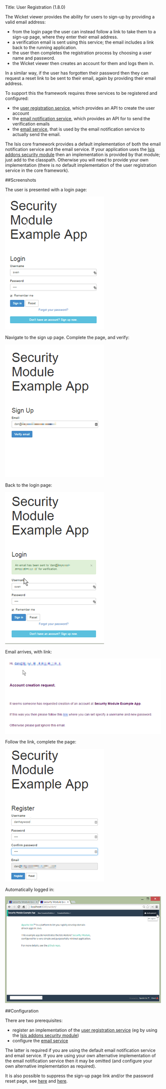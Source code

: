 Title: User Registration (1.8.0)

[//]: # (content copied to _user-guide_xxx)

The Wicket viewer provides the ability for users to sign-up by providing a valid email address:

* from the login page the user can instead follow a link to take them to a sign-up page, where they enter their email address.
* a verification email is sent using this service; the email includes a link back to the running application.
* the user then completes the registration process by choosing a user name and password.
* the Wicket viewer then creates an account for them and logs them in.

In a similar way, if the user has forgotten their password then they can request a reset link to be sent to their email, again by providing their email address.

To support this the framework requires three services to be registered and configured:

* the [user registration service](./../../../reference/services/user-registration-service.html), which provides an API to create the user account
* the [email notification service](./../../../reference/services/email-notification-service.html), which provides an API for to send the verification emails
* the [email service](./../../../reference/services/email-service.html), that is used by the email notification service to actually send the email.

The Isis core framework provides a default implementation of both the email notification service and the email service.  If your application uses the [Isis addons security module](https://github.com/isisaddons/isis-module-security) then an implementation is provided by that module; just add to the classpath.  Otherwise you will need to provide your own implementation (there is *no* default implementation of the user registration service in the core framework).

##Screenshots

The user is presented with a login page:

![](images/login-page-default.png)

Navigate to the sign up page.  Complete the page, and verify:

![](images/sign-up-page.png)

Back to the login page:

![](images/sign-up-login-page-after-sign-up.png)

Email arrives, with link:

![](images/sign-up-email-with-verification-link.png)

Follow the link, complete the page:

![](images/sign-up-registration-page.png)

Automatically logged in:

![](images/sign-up-after-registration.png)

##Configuration

There are two prerequisites:

* register an implementation of the [user registration service](./../../../reference/services/user-registration-service.html) (eg by using the [Isis addons security module](https://github.com/isisaddons/isis-module-security))
* configure the [email service](./../../../reference/services/email-service.html)

The latter is required if you are using the default email notification service and email service.  If you are using your own alternative implementation of the email notification service then it may be omitted (and configure your own alternative implementation as required).

It is also possible to suppress the sign-up page link and/or the password reset page, see [here](suppressing-sign-up.html) and [here](suppressing-password-reset.html).